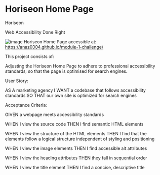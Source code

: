 # Horiseon Home Page

Horiseon

Web Accessibility Done Right

![image](https://github.com/ANAZ0004/module-1-challenge/assets/111034901/f8820a66-e72b-414a-9f6b-4f44cc180506)
Horiseon Home Page accessible at: https://anaz0004.github.io/module-1-challenge/


This project consists of:

Adjusting the Horiseon Home Page to adhere to professional accessibility standards;
so that the page is optimised for search engines.

User Story: 

AS A marketing agency
I WANT a codebase that follows accessibility standards
SO THAT our own site is optimized for search engines

Acceptance Criteria: 

GIVEN a webpage meets accessibility standards

WHEN I view the source code
THEN I find semantic HTML elements

WHEN I view the structure of the HTML elements
THEN I find that the elements follow a logical structure independent of styling and positioning

WHEN I view the image elements
THEN I find accessible alt attributes

WHEN I view the heading attributes
THEN they fall in sequential order

WHEN I view the title element
THEN I find a concise, descriptive title

